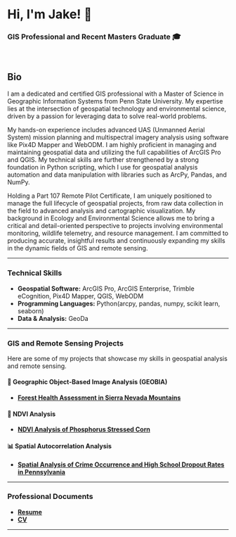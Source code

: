 # Hi, I'm Jake! 👋

### GIS Professional and Recent Masters Graduate 🎓

<br>

## Bio
I am a dedicated and certified GIS professional with a Master of Science in Geographic Information Systems from Penn State University. My expertise lies at the intersection of geospatial technology and environmental science, driven by a passion for leveraging data to solve real-world problems.

My hands-on experience includes advanced UAS (Unmanned Aerial System) mission planning and multispectral imagery analysis using software like Pix4D Mapper and WebODM. I am highly proficient in managing and maintaining geospatial data and utilizing the full capabilities of ArcGIS Pro and QGIS. My technical skills are further strengthened by a strong foundation in Python scripting, which I use for geospatial analysis automation and data manipulation with libraries such as ArcPy, Pandas, and NumPy.

Holding a Part 107 Remote Pilot Certificate, I am uniquely positioned to manage the full lifecycle of geospatial projects, from raw data collection in the field to advanced analysis and cartographic visualization. My background in Ecology and Environmental Science allows me to bring a critical and detail-oriented perspective to projects involving environmental monitoring, wildlife telemetry, and resource management. I am committed to producing accurate, insightful results and continuously expanding my skills in the dynamic fields of GIS and remote sensing.

---


### Technical Skills

-   **Geospatial Software:** ArcGIS Pro, ArcGIS Enterprise, Trimble eCognition, Pix4D Mapper, QGIS, WebODM
-   **Programming Languages:** Python(arcpy, pandas, numpy, scikit learn, seaborn)
-   **Data & Analysis:** GeoDa

---

### GIS and Remote Sensing Projects

Here are some of my projects that showcase my skills in geospatial analysis and remote sensing.

#### 🌳 Geographic Object-Based Image Analysis (GEOBIA)
- [**Forest Health Assessment in Sierra Nevada Mountains**](https://github.com/JakeP2015/Forest-Health-Assessment-in-Sierra-Nevada-Mountains.git)

#### 🌽 NDVI Analysis
- [**NDVI Analysis of Phosphorus Stressed Corn**](https://github.com/JakeP2015/NDVI-Analysis-of-Phosphorous-Stressed-Corn.git)

#### 📊 Spatial Autocorrelation Analysis
- [**Spatial Analysis of Crime Occurrence and High School Dropout Rates in Pennsylvania**](https://github.com/JakeP2015/Spatial-Analysis-of-Crime-Occurrence-and-High-School-Dropout-Rates-in-Pennsylvania.git)

---

### Professional Documents

- [**Resume**](https://github.com/JakeP2015/Perryman_Portfolio/blob/ac036933ffff60d74992f6d5f7c1cd66f52ee688/Perryman%20Resume.pdf)
- [**CV**](https://github.com/JakeP2015/CV.git)

---
